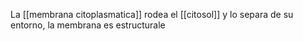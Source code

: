 La [[membrana citoplasmatica]] rodea el [[citosol]] y lo separa de su entorno, la membrana es estructurale
